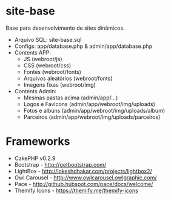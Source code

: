 # site-base

Base para desenvolvimento de sites dinâmicos.

* Arquivo SQL: site-base.sql
* Configs: app/database.php & admin/app/database.php
* Contents APP: 
  * JS  			    (webroot/js)
  * CSS 			    (webroot/css)
  * Fontes 			    (webroot/fonts)
  * Arquivos aleatórios (webroot/fonts)
  * Imagens fixas       (webroot/img)
* Contents Admin: 
  * Mesmas pastas acima (admin/app/...)
  * Logos e Favicons    (admin/app/webroot/img/uploads)
  * Fotos e albúns      (admin/app/webroot/img/uploads/album)
  * Parceiros           (admin/app/webroot/img/uploads/parceiros)
  
# Frameworks

* CakePHP v0.2.9
* Bootstrap      - http://getbootstrap.com/
* LightBox       - http://lokeshdhakar.com/projects/lightbox2/
* Owl Carousel   - http://www.owlcarousel.owlgraphic.com/
* Pace           - http://github.hubspot.com/pace/docs/welcome/
* Themify Icons  - https://themify.me/themify-icons

